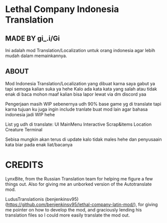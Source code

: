 # Lethal Company Indonesia Translation
## MADE BY gi_.i/Gi

Ini adalah mod Translation/Localization untuk orang indonesia agar lebih mudah dalam memainkannya.

## ABOUT
Mod Indonesia Translation/Localization yang dibuat karna saya gabut ya tapi semoga kalian suka ya hehe
Kalo ada kata kata yang salah atau tidak enak di baca mohon maaf kalian bisa lapor lewat via dm discord yaa

Pengerjaan masih WIP sebenernya udh 90% base game yg di translate tapi karna tujuan ku juga ingin include tranlate buat mod lain agar bahasa indonesia jadi WIP hehe

List yg udh di translate:
UI
MainMenu
Interactive
Scrap&items
Location
Creature
Terminal

Sebisa mungkin akan terus di update kalo tidak males hehe dan penyusaain kata biar pada enak liat/bacanya

# CREDITS
LynxBite, from the Russian Translation team for helping me figure a few things out. Also for giving me an unborked version of the Autotranslate mod.

LudusTranslationis (benjenkinsv95) (https://github.com/benjenkinsv95/lethal-company-latin-mod/), for giving me pointer on how to develop the mod, and graciously lending his translation files so I could more easily translate the mod out.